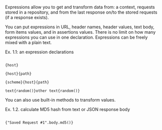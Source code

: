 Expressions allow you to get and transform data from: a context, requests stored in a repository, and from the last response on/to the stored requests (if a response exists).

You can put expressions in URL, header names, header values, text body, form items values, and in assertions values. There is no limit on how many expressions you can use in one declaration. Expressions can be freely mixed with a plain text.

Ex. 1.1: an expression declarations

<pre><code>
{host}

{host}{path}

{scheme}{host}{path}

text{random()}other text{random()}
</code></pre>

You can also use built-in methods to transform values.

Ex. 1.2. calculate MD5 hash from text or JSON response body

<pre><code>
{"Saved Request #1".body.md5()}
</code></pre>
